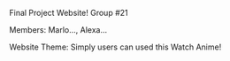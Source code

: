 Final Project Website!
Group #21

Members:
        Marlo...,
        Alexa...
        
Website Theme: Simply users can used this Watch Anime!
